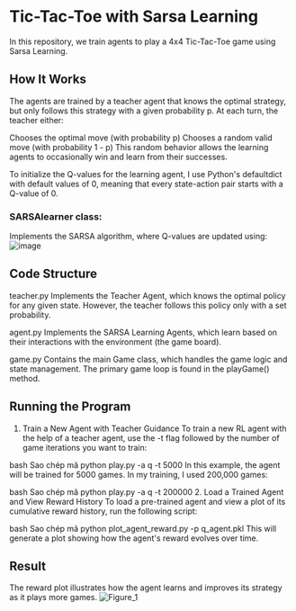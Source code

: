 # Tic-Tac-Toe with Sarsa Learning
In this repository, we train agents to play a 4x4 Tic-Tac-Toe game using Sarsa Learning.

## How It Works
The agents are trained by a teacher agent that knows the optimal strategy, but only follows this strategy with a given probability p. At each turn, the teacher either:

Chooses the optimal move (with probability p)
Chooses a random valid move (with probability 1 - p)
This random behavior allows the learning agents to occasionally win and learn from their successes.

To initialize the Q-values for the learning agent, I use Python's defaultdict with default values of 0, meaning that every state-action pair starts with a Q-value of 0.
### SARSAlearner class:
Implements the SARSA algorithm, where Q-values are updated using:
![image](https://github.com/user-attachments/assets/cb94e195-852a-40ee-9cb1-33fb343c7ee4)

## Code Structure
teacher.py
Implements the Teacher Agent, which knows the optimal policy for any given state. However, the teacher follows this policy only with a set probability.

agent.py
Implements the SARSA Learning Agents, which learn based on their interactions with the environment (the game board).

game.py
Contains the main Game class, which handles the game logic and state management. The primary game loop is found in the playGame() method.

## Running the Program
1. Train a New Agent with Teacher Guidance
To train a new RL agent with the help of a teacher agent, use the -t flag followed by the number of game iterations you want to train:

bash
Sao chép mã
python play.py -a q -t 5000
In this example, the agent will be trained for 5000 games. In my training, I used 200,000 games:

bash
Sao chép mã
python play.py -a q -t 200000
2. Load a Trained Agent and View Reward History
To load a pre-trained agent and view a plot of its cumulative reward history, run the following script:

bash
Sao chép mã
python plot_agent_reward.py -p q_agent.pkl
This will generate a plot showing how the agent's reward evolves over time.

## Result
The reward plot illustrates how the agent learns and improves its strategy as it plays more games.
![Figure_1](https://github.com/user-attachments/assets/a881cc5f-e0b2-4f39-83fc-6a86fb0d3f69)
